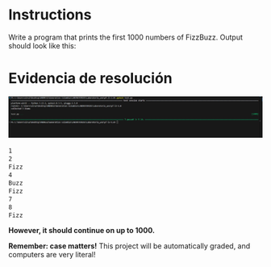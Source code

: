 # Instructions  
Write a program that prints the first 1000 numbers of FizzBuzz. Output should look like this:

# Evidencia de resolución
![evidencia](./image.png)


```
1
2
Fizz
4
Buzz
Fizz
7
8
Fizz
```

**However, it should continue on up to 1000.**


**Remember: case matters!** This project will be automatically graded, and computers are very literal!